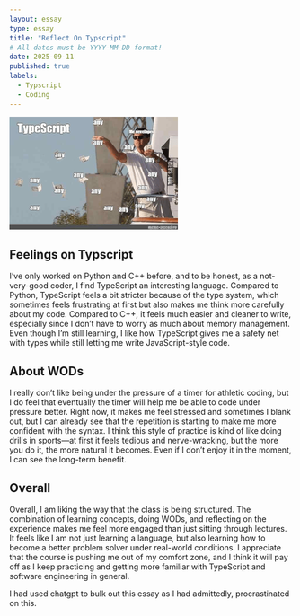 ```yaml
---
layout: essay
type: essay
title: "Reflect On Typscript"
# All dates must be YYYY-MM-DD format!
date: 2025-09-11
published: true
labels:
  - Typscript
  - Coding
---
```

<img width="300px" class="rounded float-start pe-4" src="../img/typscriptmeme (1).png">

## Feelings on Typscript

I’ve only worked on Python and C++ before, and to be honest, as a not-very-good coder, I find TypeScript an interesting language. Compared to Python, TypeScript feels a bit stricter because of the type system, which sometimes feels frustrating at first but also makes me think more carefully about my code. Compared to C++, it feels much easier and cleaner to write, especially since I don’t have to worry as much about memory management. Even though I’m still learning, I like how TypeScript gives me a safety net with types while still letting me write JavaScript-style code.

## About WODs

I really don’t like being under the pressure of a timer for athletic coding, but I do feel that eventually the timer will help me be able to code under pressure better. Right now, it makes me feel stressed and sometimes I blank out, but I can already see that the repetition is starting to make me more confident with the syntax. I think this style of practice is kind of like doing drills in sports—at first it feels tedious and nerve-wracking, but the more you do it, the more natural it becomes. Even if I don’t enjoy it in the moment, I can see the long-term benefit.

## Overall

Overall, I am liking the way that the class is being structured. The combination of learning concepts, doing WODs, and reflecting on the experience makes me feel more engaged than just sitting through lectures. It feels like I am not just learning a language, but also learning how to become a better problem solver under real-world conditions. I appreciate that the course is pushing me out of my comfort zone, and I think it will pay off as I keep practicing and getting more familiar with TypeScript and software engineering in general.

I had used chatgpt to bulk out this essay as I had admittedly, procrastinated on this.

